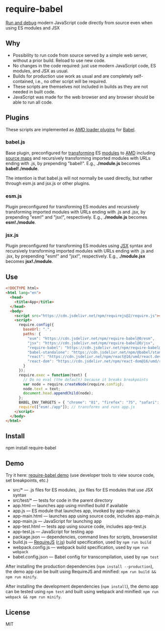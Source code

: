 # require-babel

[Run and debug](https://erikis.github.io/require-babel/) modern JavaScript code directly from source even when using ES modules and JSX

## Why

* Possibility to run code from source served by a simple web server, without a prior build. Reload to use new code.
* No changes in the code required: just use modern JavaScript code, ES modules, and JSX as usual.
* Builds for production use work as usual and are completely self-contained, i.e., no other script will be required.
* These scripts are themselves not included in builds as they are not needed in built code.
* JavaScript was made for the web browser and any browser should be able to run all code.

## Plugins

These scripts are implemented as [AMD loader plugins](https://requirejs.org/docs/api.html#plugins) for [Babel](https://babeljs.io/).

### babel.js

Base plugin, preconfigured for [transforming](https://babeljs.io/docs/en/babel-standalone) ES [modules](https://babeljs.io/docs/en/babel-plugin-transform-modules-amd) to [AMD](https://en.wikipedia.org/wiki/Asynchronous_module_definition) including [source maps](https://developer.mozilla.org/en-US/docs/Tools/Debugger/How_to/Use_a_source_map) and recursively transforming imported modules with URLs ending with .js, by prepending "babel!". E.g., **./module.js** becomes **babel!./module**.

The intention is that babel.js will not normally be used directly, but rather through esm.js and jsx.js or other plugins.

### esm.js

Plugin preconfigured for transforming ES modules and recursively transforming imported modules with URLs ending with .js and .jsx, by prepending "esm!" and "jsx!", respectively. E.g., **./module.js** becomes **esm!./module**.

### jsx.js

Plugin preconfigured for transforming ES modules using [JSX](https://en.wikipedia.org/wiki/React_(web_framework)#JSX) syntax and recursively transforming imported modules with URLs ending with .js and .jsx, by prepending "esm!" and "jsx!", respectively. E.g., **./module.jsx** becomes **jsx!./module**.

## Use

```html
<!DOCTYPE html>
<html lang="en">
  <head>
    <title>App</title>
  </head>
  <body>
    <script src="https://cdn.jsdelivr.net/npm/requirejs@2/require.js"></script>
    <script>
      require.config({
        baseUrl: ".",
        paths: {
          "esm": "https://cdn.jsdelivr.net/npm/require-babel@0/esm",
          "jsx": "https://cdn.jsdelivr.net/npm/require-babel@0/jsx",
          "require-babel": "https://cdn.jsdelivr.net/npm/require-babel@0/babel",
          "babel-standalone": "https://cdn.jsdelivr.net/npm/@babel/standalone@7/babel",
          "react": "https://cdn.jsdelivr.net/npm/react@16/umd/react.development",
          "react-dom": "https://cdn.jsdelivr.net/npm/react-dom@16/umd/react-dom.development"
        }
      });
      require.exec = function(text) {
        // Do no eval (the default) because it breaks breakpoints
        var node = require.createNode(require.config);
        node.text = text;
        document.head.appendChild(node);
      };
      BABEL_ENV_TARGETS = { "chrome": "81", "firefox": "75", "safari": "13" };
      require(["esm!./app"]); // transforms and runs app.js
    </script>
  </body>
</html>
```

## Install

npm install require-babel

## Demo

Try it here: [require-babel demo](https://erikis.github.io/require-babel/) (use developer tools to view source code, set breakpoints, etc.)

* src/\* — .js files for ES modules, .jsx files for ES modules that use JSX syntax
* src/test/\* — tests for code in the parent directory
* app.html — launches app using minified build if available
* app.js — ES module that launches app, invoked by app-main.js
* app-main.html — launches app using source code, includes app-main.js
* app-main.js — JavaScript for launching app
* app-test.html — tests app using source code, includes app-test.js
* app-test.js — JavaScript for testing app
* package.json — dependencies, command lines for scripts, browserslist
* build.js — [RequireJS](https://github.com/requirejs/requirejs) ([r.js](https://github.com/requirejs/r.js)) build specification, used by `npm run build`
* webpack.config.js — webpack build specification, used by `npm run webpack`
* babel.config.json — Babel config for transcompilation, used by `npm test`

After installing the production dependencies (`npm install --production`), the demo app can be built using RequireJS and minified: `npm run build && npm run minify`.

After installing the development dependencies (`npm install`), the demo app can be tested using `npm test` and built using webpack and minified: `npm run webpack && npm run minify`.

## License

MIT
